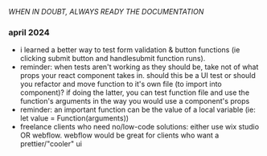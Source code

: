 *WHEN IN DOUBT, ALWAYS READY THE DOCUMENTATION*

### april 2024
- i learned a better way to test form validation & button functions (ie clicking submit button and handlesubmit function runs).
- reminder: when tests aren't working as they should be, take not of what props your react component takes in. should this be a UI test or should you refactor and move function to it's own file (to import into component)? if doing the latter, you can test function file and use the function's arguments in the way you would use a component's props
- reminder: an important function can be the value of a local variable (ie: let value = Function(arguments))
- freelance clients who need no/low-code solutions: either use wix studio OR webflow. webflow would be great for clients who want a prettier/"cooler" ui